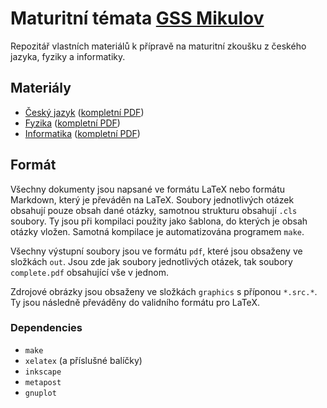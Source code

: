 # Maturitní témata [GSS Mikulov](https://gssmikulov.cz/)

Repozitář vlastních materiálů k přípravě na maturitní zkoušku z českého jazyka,
fyziky a informatiky.

## Materiály
 - [Český jazyk](cj/out) ([kompletní PDF](cj/out/complete.pdf))
 - [Fyzika](fyzika/out) ([kompletní PDF](fyzika/out/complete.pdf))
 - [Informatika](ivt/out) ([kompletní PDF](ivt/out/complete.pdf))

## Formát
Všechny dokumenty jsou napsané ve formátu LaTeX nebo formátu Markdown, který je
převáděn na LaTeX. Soubory jednotlivých otázek obsahují pouze obsah dané
otázky, samotnou strukturu obsahují `.cls` soubory. Ty jsou při kompilaci
použity jako šablona, do kterých je obsah otázky vložen. Samotná kompilace je
automatizována programem `make`.

Všechny výstupní soubory jsou ve formátu `pdf`, které jsou obsaženy ve složkách
`out`. Jsou zde jak soubory jednotlivých otázek, tak soubory `complete.pdf`
obsahující vše v jednom.

Zdrojové obrázky jsou obsaženy ve složkách `graphics` s příponou `*.src.*`. Ty
jsou následně převáděny do validního formátu pro LaTeX.

### Dependencies
- `make`
- `xelatex` (a příslušné balíčky)
- `inkscape`
- `metapost`
- `gnuplot`
